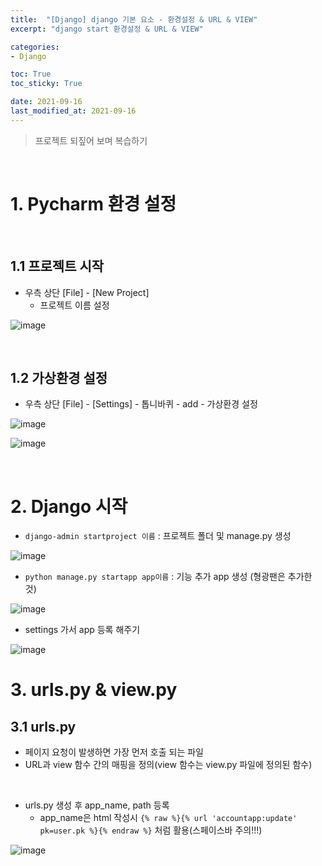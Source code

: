 ```yaml
---
title:  "[Django] django 기본 요소 - 환경설정 & URL & VIEW"
excerpt: "django start 환경설정 & URL & VIEW"

categories:
- Django

toc: True
toc_sticky: True

date: 2021-09-16
last_modified_at: 2021-09-16
---
```


> 프로젝트 되짚어 보며 복습하기

<br>

# 1. Pycharm 환경 설정

<br>

## 1.1 프로젝트 시작

- 우측 상단 [File]  - [New Project]
  - 프로젝트 이름 설정
  

![image](https://user-images.githubusercontent.com/76996686/133510649-f066de96-7040-46e4-aa1d-095c6f0f9e04.png)

<br>

## 1.2 가상환경 설정

- 우측 상단 [File]  - [Settings] - 톱니바퀴 - add - 가상환경 설정

![image](https://user-images.githubusercontent.com/76996686/133511264-df30ec34-5d6d-442a-955b-854e70f6bd2e.png)

![image](https://user-images.githubusercontent.com/76996686/133511381-1b5846d0-a8a5-4d94-b663-7e817e64b992.png)

<br>

# 2. Django 시작

- `django-admin startproject 이름` : 프로젝트 폴더 및 manage.py 생성

![image](https://user-images.githubusercontent.com/76996686/133512823-70ca648c-5617-4640-8e29-75d1ab21d39b.png)

- `python manage.py startapp app이름` : 기능 추가 app 생성 (형광팬은 추가한 것)

![image](https://user-images.githubusercontent.com/76996686/133513304-ed2f9f2d-1710-4094-94f5-70f7f4091f4d.png)

- settings 가서 app 등록 해주기

![image](https://user-images.githubusercontent.com/76996686/133514518-2383b95a-f36e-4152-a25a-af63fd9db430.png)

# 3. urls.py & view.py 

## 3.1 urls.py 

- 페이지 요청이 발생하면 가장 먼저 호출 되는 파일
- URL과 view 함수 간의 매핑을 정의(view 함수는 view.py 파일에 정의된 함수)

<br>

- urls.py 생성 후 app_name, path 등록
  - app_name은 html 작성시 `{% raw %}{% url 'accountapp:update' pk=user.pk %}{% endraw %}` 처럼 활용(스페이스바 주의!!!)

![image](https://user-images.githubusercontent.com/76996686/133516027-cc970ed2-c8c2-4d37-bae9-a910b39b5b78.png)
